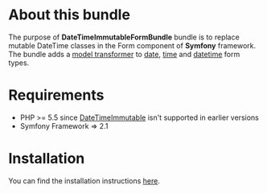 About this bundle
=============================
The purpose of **DateTimeImmutableFormBundle**  bundle is to replace mutable DateTime classes in the Form component of **Symfony** framework. The bundle adds a [model transformer](http://symfony.com/doc/current/cookbook/form/data_transformers.html#about-model-and-view-transformers) to [date](http://symfony.com/doc/current/reference/forms/types/date.html), [time](http://symfony.com/doc/current/reference/forms/types/time.html) and [datetime](http://symfony.com/doc/current/reference/forms/types/datetime.html) form types.

Requirements
=============================
* PHP >= 5.5 since [DateTimeImmutable](http://php.net/manual/en/class.datetimeimmutable.php)  isn't supported in earlier versions
* Symfony Framework => 2.1

Installation
=============================
You can find the installation instructions [here](https://github.com/PHPExpertsEU/DateTimeImmutableFormBundle/src/Resources/doc/installtion.md).